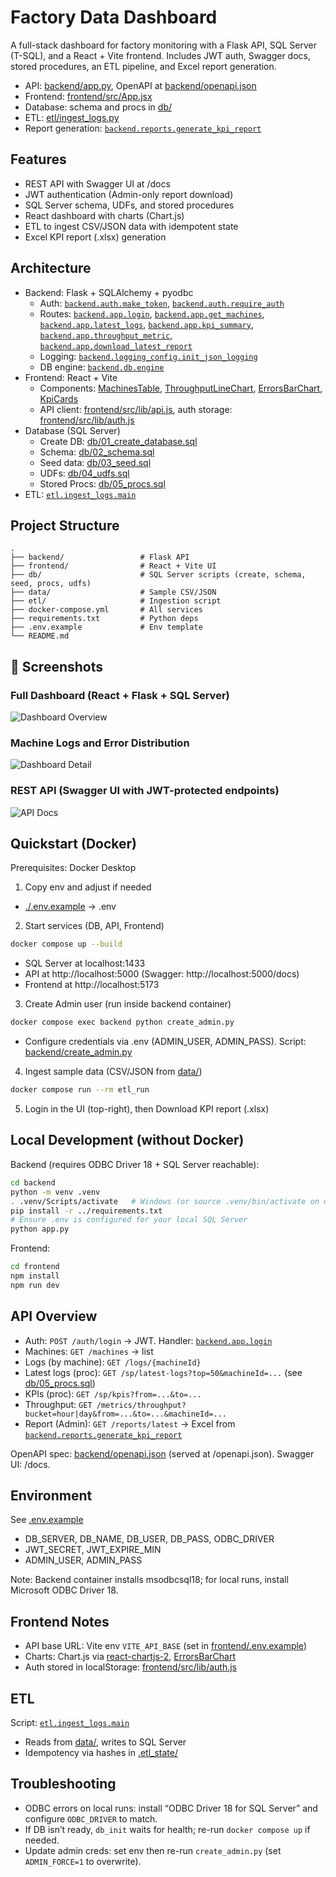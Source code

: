 ﻿# Factory Data Dashboard

A full-stack dashboard for factory monitoring with a Flask API, SQL Server (T-SQL), and a React + Vite frontend. Includes JWT auth, Swagger docs, stored procedures, an ETL pipeline, and Excel report generation.

- API: [backend/app.py](backend/app.py), OpenAPI at [backend/openapi.json](backend/openapi.json)
- Frontend: [frontend/src/App.jsx](frontend/src/App.jsx)
- Database: schema and procs in [db/](db)
- ETL: [etl/ingest_logs.py](etl/ingest_logs.py)
- Report generation: [`backend.reports.generate_kpi_report`](backend/reports.py)

## Features

- REST API with Swagger UI at /docs
- JWT authentication (Admin-only report download)
- SQL Server schema, UDFs, and stored procedures
- React dashboard with charts (Chart.js)
- ETL to ingest CSV/JSON data with idempotent state
- Excel KPI report (.xlsx) generation

## Architecture

- Backend: Flask + SQLAlchemy + pyodbc
  - Auth: [`backend.auth.make_token`](backend/auth.py), [`backend.auth.require_auth`](backend/auth.py)
  - Routes: [`backend.app.login`](backend/app.py), [`backend.app.get_machines`](backend/app.py), [`backend.app.latest_logs`](backend/app.py), [`backend.app.kpi_summary`](backend/app.py), [`backend.app.throughput_metric`](backend/app.py), [`backend.app.download_latest_report`](backend/app.py)
  - Logging: [`backend.logging_config.init_json_logging`](backend/logging_config.py)
  - DB engine: [`backend.db.engine`](backend/db.py)
- Frontend: React + Vite
  - Components: [MachinesTable](frontend/src/components/MachinesTable.jsx), [ThroughputLineChart](frontend/src/components/ThroughputLineChart.jsx), [ErrorsBarChart](frontend/src/components/ErrorsBarChart.jsx), [KpiCards](frontend/src/components/KpiCards.jsx)
  - API client: [frontend/src/lib/api.js](frontend/src/lib/api.js), auth storage: [frontend/src/lib/auth.js](frontend/src/lib/auth.js)
- Database (SQL Server)
  - Create DB: [db/01_create_database.sql](db/01_create_database.sql)
  - Schema: [db/02_schema.sql](db/02_schema.sql)
  - Seed data: [db/03_seed.sql](db/03_seed.sql)
  - UDFs: [db/04_udfs.sql](db/04_udfs.sql)
  - Stored Procs: [db/05_procs.sql](db/05_procs.sql)
- ETL: [`etl.ingest_logs.main`](etl/ingest_logs.py)

## Project Structure

```
.
├── backend/                 # Flask API
├── frontend/                # React + Vite UI
├── db/                      # SQL Server scripts (create, schema, seed, procs, udfs)
├── data/                    # Sample CSV/JSON
├── etl/                     # Ingestion script
├── docker-compose.yml       # All services
├── requirements.txt         # Python deps
├── .env.example             # Env template
└── README.md
```
## 📸 Screenshots

### Full Dashboard (React + Flask + SQL Server)
![Dashboard Overview](docs/screenshots/dashboard_overview.png)

### Machine Logs and Error Distribution
![Dashboard Detail](docs/screenshots/dashboard_detail.png)

### REST API (Swagger UI with JWT-protected endpoints)
![API Docs](docs/screenshots/api_docs.png)

## Quickstart (Docker)

Prerequisites: Docker Desktop

1) Copy env and adjust if needed  
- [./.env.example](.env.example) → .env

2) Start services (DB, API, Frontend)
```sh
docker compose up --build
```
- SQL Server at localhost:1433
- API at http://localhost:5000 (Swagger: http://localhost:5000/docs)
- Frontend at http://localhost:5173

3) Create Admin user (run inside backend container)
```sh
docker compose exec backend python create_admin.py
```
- Configure credentials via .env (ADMIN_USER, ADMIN_PASS). Script: [backend/create_admin.py](backend/create_admin.py)

4) Ingest sample data (CSV/JSON from [data/](data))
```sh
docker compose run --rm etl_run
```

5) Login in the UI (top-right), then Download KPI report (.xlsx)

## Local Development (without Docker)

Backend (requires ODBC Driver 18 + SQL Server reachable):
```sh
cd backend
python -m venv .venv
. .venv/Scripts/activate   # Windows (or source .venv/bin/activate on macOS/Linux)
pip install -r ../requirements.txt
# Ensure .env is configured for your local SQL Server
python app.py
```

Frontend:
```sh
cd frontend
npm install
npm run dev
```

## API Overview

- Auth: `POST /auth/login` → JWT. Handler: [`backend.app.login`](backend/app.py)
- Machines: `GET /machines` → list
- Logs (by machine): `GET /logs/{machineId}`
- Latest logs (proc): `GET /sp/latest-logs?top=50&machineId=...` (see [db/05_procs.sql](db/05_procs.sql))
- KPIs (proc): `GET /sp/kpis?from=...&to=...`
- Throughput: `GET /metrics/throughput?bucket=hour|day&from=...&to=...&machineId=...`
- Report (Admin): `GET /reports/latest` → Excel from [`backend.reports.generate_kpi_report`](backend/reports.py)

OpenAPI spec: [backend/openapi.json](backend/openapi.json) (served at /openapi.json). Swagger UI: /docs.

## Environment

See [.env.example](.env.example)
- DB_SERVER, DB_NAME, DB_USER, DB_PASS, ODBC_DRIVER
- JWT_SECRET, JWT_EXPIRE_MIN
- ADMIN_USER, ADMIN_PASS

Note: Backend container installs msodbcsql18; for local runs, install Microsoft ODBC Driver 18.

## Frontend Notes

- API base URL: Vite env `VITE_API_BASE` (set in [frontend/.env.example](frontend/.env.example))
- Charts: Chart.js via [react-chartjs-2](frontend/src/components/ThroughputLineChart.jsx), [ErrorsBarChart](frontend/src/components/ErrorsBarChart.jsx)
- Auth stored in localStorage: [frontend/src/lib/auth.js](frontend/src/lib/auth.js)

## ETL

Script: [`etl.ingest_logs.main`](etl/ingest_logs.py)
- Reads from [data/](data), writes to SQL Server
- Idempotency via hashes in [.etl_state/](.etl_state)

## Troubleshooting

- ODBC errors on local runs: install “ODBC Driver 18 for SQL Server” and configure `ODBC_DRIVER` to match.
- If DB isn’t ready, `db_init` waits for health; re-run `docker compose up` if needed.
- Update admin creds: set env then re-run `create_admin.py` (set `ADMIN_FORCE=1` to overwrite).
